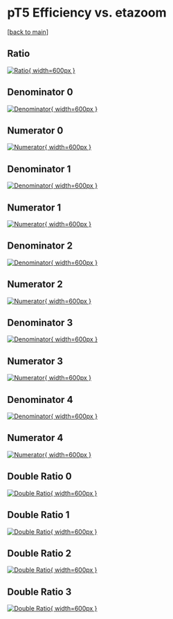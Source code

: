 # pT5 Efficiency vs. etazoom

[[back to main](./)]



## Ratio

[![Ratio](../mtv/var/pT5_xtr_13_0_eff_etazoom.png){ width=600px }](../mtv/var/pT5_xtr_13_0_eff_etazoom.pdf)

## Denominator 0

[![Denominator](../mtv/den/pT5_xtr_13_0_eff_etazoom_den0.png){ width=600px }](../mtv/den/pT5_xtr_13_0_eff_etazoom_den0.pdf)

## Numerator 0

[![Numerator](../mtv/num/pT5_xtr_13_0_eff_etazoom_num0.png){ width=600px }](../mtv/num/pT5_xtr_13_0_eff_etazoom_num0.pdf)

## Denominator 1

[![Denominator](../mtv/den/pT5_xtr_13_0_eff_etazoom_den1.png){ width=600px }](../mtv/den/pT5_xtr_13_0_eff_etazoom_den1.pdf)

## Numerator 1

[![Numerator](../mtv/num/pT5_xtr_13_0_eff_etazoom_num1.png){ width=600px }](../mtv/num/pT5_xtr_13_0_eff_etazoom_num1.pdf)

## Denominator 2

[![Denominator](../mtv/den/pT5_xtr_13_0_eff_etazoom_den2.png){ width=600px }](../mtv/den/pT5_xtr_13_0_eff_etazoom_den2.pdf)

## Numerator 2

[![Numerator](../mtv/num/pT5_xtr_13_0_eff_etazoom_num2.png){ width=600px }](../mtv/num/pT5_xtr_13_0_eff_etazoom_num2.pdf)

## Denominator 3

[![Denominator](../mtv/den/pT5_xtr_13_0_eff_etazoom_den3.png){ width=600px }](../mtv/den/pT5_xtr_13_0_eff_etazoom_den3.pdf)

## Numerator 3

[![Numerator](../mtv/num/pT5_xtr_13_0_eff_etazoom_num3.png){ width=600px }](../mtv/num/pT5_xtr_13_0_eff_etazoom_num3.pdf)

## Denominator 4

[![Denominator](../mtv/den/pT5_xtr_13_0_eff_etazoom_den4.png){ width=600px }](../mtv/den/pT5_xtr_13_0_eff_etazoom_den4.pdf)

## Numerator 4

[![Numerator](../mtv/num/pT5_xtr_13_0_eff_etazoom_num4.png){ width=600px }](../mtv/num/pT5_xtr_13_0_eff_etazoom_num4.pdf)

## Double Ratio 0

[![Double Ratio](../mtv/ratio/pT5_xtr_13_0_eff_etazoom_ratio0.png){ width=600px }](../mtv/ratio/pT5_xtr_13_0_eff_etazoom_ratio0.pdf)

## Double Ratio 1

[![Double Ratio](../mtv/ratio/pT5_xtr_13_0_eff_etazoom_ratio1.png){ width=600px }](../mtv/ratio/pT5_xtr_13_0_eff_etazoom_ratio1.pdf)

## Double Ratio 2

[![Double Ratio](../mtv/ratio/pT5_xtr_13_0_eff_etazoom_ratio2.png){ width=600px }](../mtv/ratio/pT5_xtr_13_0_eff_etazoom_ratio2.pdf)

## Double Ratio 3

[![Double Ratio](../mtv/ratio/pT5_xtr_13_0_eff_etazoom_ratio3.png){ width=600px }](../mtv/ratio/pT5_xtr_13_0_eff_etazoom_ratio3.pdf)

